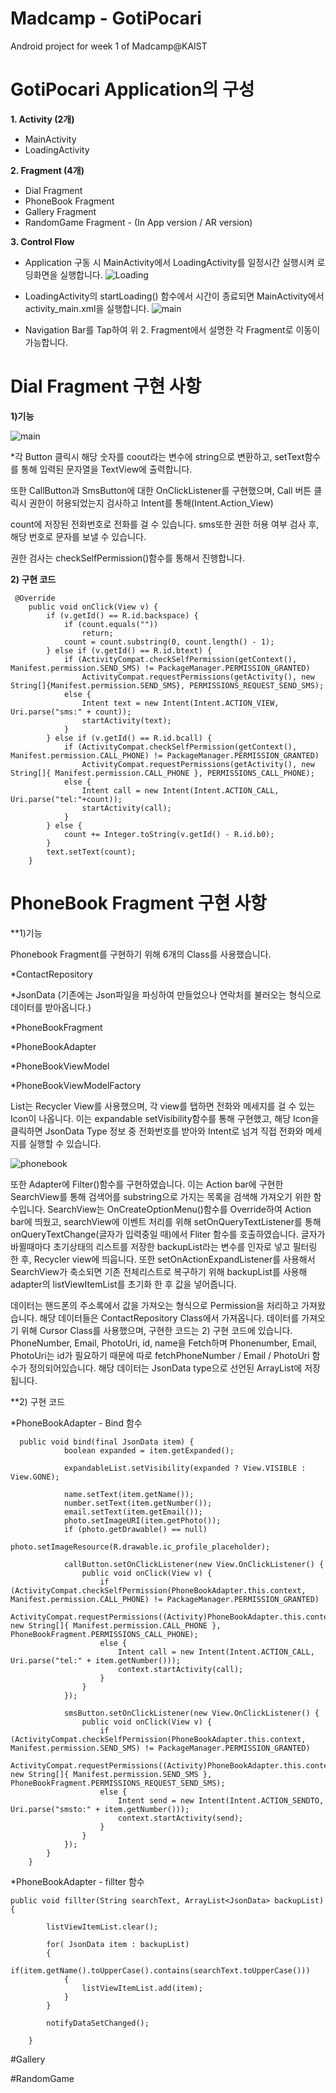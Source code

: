 # Madcamp - GotiPocari
Android project for week 1 of Madcamp@KAIST


# GotiPocari Application의 구성
**1. Activity (2개)**
   * MainActivity
   * LoadingActivity

**2. Fragment (4개)**
   * Dial Fragment
   * PhoneBook Fragment
   * Gallery Fragment
   * RandomGame Fragment - (In App version / AR version)

**3. Control Flow**
   * Application 구동 시 MainActivity에서 LoadingActivity를 일정시간 실행시켜 로딩화면을 실행합니다.
   ![Loading](https://github.com/geonsikSeo/GotiPocari_Project1/blob/master/imageformd/loadingimage.png)


   * LoadingActivity의 startLoading() 함수에서 시간이 종료되면 MainActivity에서 activity_main.xml을 실행합니다.
   ![main](https://github.com/geonsikSeo/GotiPocari_Project1/blob/master/imageformd/main.png)

   * Navigation Bar를 Tap하여 위 2. Fragment에서 설명한 각 Fragment로 이동이 가능합니다.



# Dial Fragment 구현 사항

**1)기능**

   ![main](https://github.com/geonsikSeo/GotiPocari_Project1/blob/master/imageformd/main.png)
  
   *각 Button 클릭시 해당 숫자를 coout라는 변수에 string으로 변환하고, setText함수를 통해 입력된 문자열을 TextView에 출력합니다.

   또한 CallButton과 SmsButton에 대한 OnClickListener를 구현했으며, Call 버튼 클릭시 권한이 허용되었는지 검사하고 Intent를 통해(Intent.Action_View)

   count에 저장된 전화번호로 전화를 걸 수 있습니다. sms또한 권한 허용 여부 검사 후, 해당 번호로 문자를 보낼 수 있습니다.

   권한 검사는 checkSelfPermission()함수를 통해서 진행합니다.

**2) 구현 코드**

```
 @Override
    public void onClick(View v) {
        if (v.getId() == R.id.backspace) {
            if (count.equals(""))
                return;
            count = count.substring(0, count.length() - 1);
        } else if (v.getId() == R.id.btext) {
            if (ActivityCompat.checkSelfPermission(getContext(), Manifest.permission.SEND_SMS) != PackageManager.PERMISSION_GRANTED)
                ActivityCompat.requestPermissions(getActivity(), new String[]{Manifest.permission.SEND_SMS}, PERMISSIONS_REQUEST_SEND_SMS);
            else {
                Intent text = new Intent(Intent.ACTION_VIEW, Uri.parse("sms:" + count));
                startActivity(text);
            }
        } else if (v.getId() == R.id.bcall) {
            if (ActivityCompat.checkSelfPermission(getContext(), Manifest.permission.CALL_PHONE) != PackageManager.PERMISSION_GRANTED)
                ActivityCompat.requestPermissions(getActivity(), new String[]{ Manifest.permission.CALL_PHONE }, PERMISSIONS_CALL_PHONE);
            else {
                Intent call = new Intent(Intent.ACTION_CALL, Uri.parse("tel:"+count));
                startActivity(call);
            }
        } else {
            count += Integer.toString(v.getId() - R.id.b0);
        }
        text.setText(count);
    }
```



# PhoneBook Fragment 구현 사항 

**1)기능

Phonebook Fragment를 구현하기 위해 6개의 Class를 사용했습니다.

*ContactRepository

*JsonData (기존에는 Json파일을 파싱하여 만들었으나 연락처를 불러오는 형식으로 데이터를 받아옵니다.)

*PhoneBookFragment

*PhoneBookAdapter

*PhoneBookViewModel

*PhoneBookViewModelFactory


List는 Recycler View를 사용했으며, 각 view를 탭하면 전화와 메세지를 걸 수 있는 Icon이 나옵니다.
이는 expandable setVisibility함수를 통해 구현했고, 해당 Icon을 클릭하면 JsonData Type 정보 중 전화번호를 받아와
Intent로 넘겨 직접 전화와 메세지를 실행할 수 있습니다.

![phonebook](https://github.com/geonsikSeo/GotiPocari_Project1/blob/master/imageformd/Phonebook1.png)

또한 Adapter에 Filter()함수를 구현하였습니다. 이는 Action bar에 구현한 SearchView를 통해 검색어를 substring으로 가지는 목록을
검색해 가져오기 위한 함수입니다. SearchView는 OnCreateOptionMenu()함수를 Override하여 Action bar에 띄웠고, searchView에 이벤트 처리를 위해
setOnQueryTextListener를 통해 onQueryTextChange(글자가 입력중일 때)에서 Fliter 함수를 호출하였습니다.
글자가 바뀔때마다 초기상태의 리스트를 저장한 backupList라는 변수를 인자로 넣고 필터링 한 후, Recycler view에 띄웁니다.
또한 setOnActionExpandListener를 사용해서 SearchView가 축소되면 기존 전체리스트로 복구하기 위해 backupList를 사용해 adapter의 listViewItemList를 초기화
한 후 값을 넣어줍니다.

데이터는 핸드폰의 주소록에서 값을 가져오는 형식으로 Permission을 처리하고 가져왔습니다. 해당 데이터들은 ContactRepository Class에서 가져옵니다.
데이터를 가져오기 위해 Cursor Class를 사용했으며, 구현한 코드는 2) 구현 코드에 있습니다. PhoneNumber, Email, PhotoUri, id, name을 Fetch하며
Phonenumber, Email, PhotoUri는 id가 필요하기 때문에 따로 fetchPhoneNumber / Email / PhotoUri 함수가 정의되어있습니다.
해당 데이터는 JsonData type으로 선언된 ArrayList에 저장됩니다.


**2) 구현 코드

*PhoneBookAdapter - Bind 함수

```
  public void bind(final JsonData item) {
            boolean expanded = item.getExpanded();

            expandableList.setVisibility(expanded ? View.VISIBLE : View.GONE);

            name.setText(item.getName());
            number.setText(item.getNumber());
            email.setText(item.getEmail());
            photo.setImageURI(item.getPhoto());
            if (photo.getDrawable() == null)
                photo.setImageResource(R.drawable.ic_profile_placeholder);

            callButton.setOnClickListener(new View.OnClickListener() {
                public void onClick(View v) {
                    if (ActivityCompat.checkSelfPermission(PhoneBookAdapter.this.context, Manifest.permission.CALL_PHONE) != PackageManager.PERMISSION_GRANTED)
                        ActivityCompat.requestPermissions((Activity)PhoneBookAdapter.this.context, new String[]{ Manifest.permission.CALL_PHONE }, PhoneBookFragment.PERMISSIONS_CALL_PHONE);
                    else {
                        Intent call = new Intent(Intent.ACTION_CALL, Uri.parse("tel:" + item.getNumber()));
                        context.startActivity(call);
                    }
                }
            });

            smsButton.setOnClickListener(new View.OnClickListener() {
                public void onClick(View v) {
                    if (ActivityCompat.checkSelfPermission(PhoneBookAdapter.this.context, Manifest.permission.SEND_SMS) != PackageManager.PERMISSION_GRANTED)
                        ActivityCompat.requestPermissions((Activity)PhoneBookAdapter.this.context, new String[]{ Manifest.permission.SEND_SMS }, PhoneBookFragment.PERMISSIONS_REQUEST_SEND_SMS);
                    else {
                        Intent send = new Intent(Intent.ACTION_SENDTO, Uri.parse("smsto:" + item.getNumber()));
                        context.startActivity(send);
                    }
                }
            });
        }
    }
```

*PhoneBookAdapter - fillter 함수

```
public void fillter(String searchText, ArrayList<JsonData> backupList){

        listViewItemList.clear();

        for( JsonData item : backupList)
        {
            if(item.getName().toUpperCase().contains(searchText.toUpperCase()))
            {
                listViewItemList.add(item);
            }
        }

        notifyDataSetChanged();

    }
```

#Gallery


#RandomGame











   
